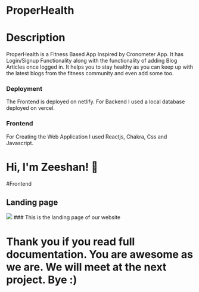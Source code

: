 
# ProperHealth

# Description

ProperHealth is a Fitness Based App Inspired by Cronometer App. It has Login/Signup Functionality along with the functionality of adding Blog Articles once logged in. It helps you to stay healthy as you can keep up with the latest blogs from the fitness community and even add some too.

### Deployment

The Frontend is deployed on netlify. For Backend I used a local database deployed on vercel.

### Frontend

For Creating the Web Application I used Reactjs, Chakra, Css and Javascript.

# Hi, I'm Zeeshan! 👋

#Frontend

## Landing page

<img src="https://ibb.co/J5z6nHf"/>
### This is the landing page of our website


# Thank you if you read full documentation. You are awesome as we are. We will meet at the next project. Bye :) 



















